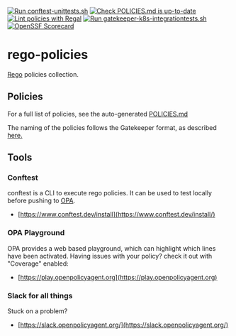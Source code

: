 [![Run conftest-unittests.sh](https://github.com/redhat-cop/rego-policies/actions/workflows/conftest-unittests.yaml/badge.svg)](https://github.com/redhat-cop/rego-policies/actions/workflows/conftest-unittests.yaml)
[![Check POLICIES.md is up-to-date](https://github.com/redhat-cop/rego-policies/actions/workflows/docs.yaml/badge.svg)](https://github.com/redhat-cop/rego-policies/actions/workflows/docs.yaml)
[![Lint policies with Regal](https://github.com/redhat-cop/rego-policies/actions/workflows/regal-lint.yaml/badge.svg)](https://github.com/redhat-cop/rego-policies/actions/workflows/regal-lint.yaml)
[![Run gatekeeper-k8s-integrationtests.sh](https://github.com/redhat-cop/rego-policies/actions/workflows/gatekeeper-k8s-integrationtests.yaml/badge.svg)](https://github.com/redhat-cop/rego-policies/actions/workflows/gatekeeper-k8s-integrationtests.yaml)
[![OpenSSF Scorecard](https://api.securityscorecards.dev/projects/github.com/redhat-cop/rego-policies/badge)](https://securityscorecards.dev/viewer/?uri=github.com/redhat-cop/rego-policies)

# rego-policies
[Rego](https://www.openpolicyagent.org/docs/latest/policy-language/) policies collection.

## Policies
For a full list of policies, see the auto-generated [POLICIES.md](POLICIES.md)

The naming of the policies follows the Gatekeeper format, as described [here.](https://github.com/plexsystems/konstraint/blob/main/docs/constraint_creation.md#resource-naming)

## Tools
### Conftest
conftest is a CLI to execute rego policies. It can be used to test locally before pushing to [OPA](https://www.openpolicyagent.org/).
- [https://www.conftest.dev/install](https://www.conftest.dev/install/)

### OPA Playground
OPA provides a web based playground, which can highlight which lines have been activated. Having issues with your policy? check it out with "Coverage" enabled:
- [https://play.openpolicyagent.org](https://play.openpolicyagent.org)

### Slack for all things
Stuck on a problem?
- [https://slack.openpolicyagent.org/](https://slack.openpolicyagent.org/)
